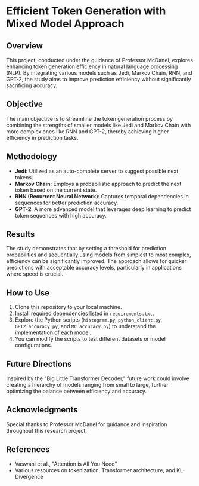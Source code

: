 # Efficient Token Generation with Mixed Model Approach

## Overview
This project, conducted under the guidance of Professor McDanel, explores enhancing token generation efficiency in natural language processing (NLP). By integrating various models such as Jedi, Markov Chain, RNN, and GPT-2, the study aims to improve prediction efficiency without significantly sacrificing accuracy.

## Objective
The main objective is to streamline the token generation process by combining the strengths of smaller models like Jedi and Markov Chain with more complex ones like RNN and GPT-2, thereby achieving higher efficiency in prediction tasks.

## Methodology
- **Jedi**: Utilized as an auto-complete server to suggest possible next tokens.
- **Markov Chain**: Employs a probabilistic approach to predict the next token based on the current state.
- **RNN (Recurrent Neural Network)**: Captures temporal dependencies in sequences for better prediction accuracy.
- **GPT-2**: A more advanced model that leverages deep learning to predict token sequences with high accuracy.

## Results
The study demonstrates that by setting a threshold for prediction probabilities and sequentially using models from simplest to most complex, efficiency can be significantly improved. The approach allows for quicker predictions with acceptable accuracy levels, particularly in applications where speed is crucial.

## How to Use
1. Clone this repository to your local machine.
2. Install required dependencies listed in `requirements.txt`.
3. Explore the Python scripts (`histogram.py`, `python_client.py`, `GPT2_accuracy.py`, and `MC_accuracy.py`) to understand the implementation of each model.
4. You can modify the scripts to test different datasets or model configurations.

## Future Directions
Inspired by the "Big Little Transformer Decoder," future work could involve creating a hierarchy of models ranging from small to large, further optimizing the balance between efficiency and accuracy.

## Acknowledgments
Special thanks to Professor McDanel for guidance and inspiration throughout this research project.

## References
- Vaswani et al., "Attention is All You Need"
- Various resources on tokenization, Transformer architecture, and KL-Divergence

